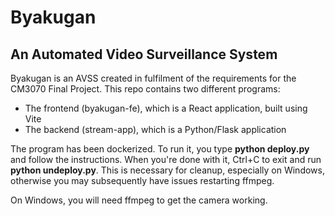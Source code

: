 # Byakugan

## An Automated Video Surveillance System

Byakugan is an AVSS created in fulfilment of the requirements for the CM3070 Final Project. This repo contains two different programs:
- The frontend (byakugan-fe), which is a React application, built using Vite
- The backend (stream-app), which is a Python/Flask application

The program has been dockerized. To run it, you type **python deploy.py** and follow the instructions. When you're done with it, Ctrl+C to exit and run **python undeploy.py**. This is necessary for cleanup, especially on Windows, otherwise you may subsequently have issues restarting ffmpeg.

On Windows, you will need ffmpeg to get the camera working.